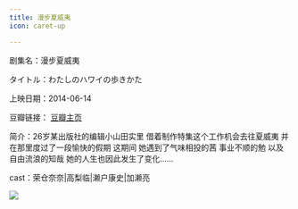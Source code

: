 ```yaml
---
title: 漫步夏威夷
icon: caret-up

---
```


剧集名：漫步夏威夷

タイトル：わたしのハワイの歩きかた

上映日期：2014-06-14

豆瓣链接： [豆瓣主页](https://movie.douban.com/subject/25738793/)

简介：26岁某出版社的编辑小山田实里 借着制作特集这个工作机会去往夏威夷 并在那里度过了一段愉快的假期 这期间 她遇到了气味相投的茜 事业不顺的勉 以及自由流浪的知哉 她的人生也因此发生了变化…… ​​​
​​​

cast：荣仓奈奈|高梨临|濑户康史|加濑亮

![](https://listpic.tsgsanjiao.com/movie/2014/2014mbxwy.jpg)